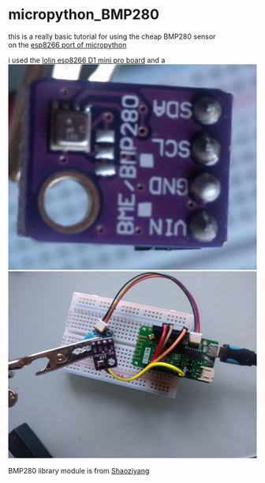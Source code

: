 # micropython_BMP280
this is a really basic tutorial for using the cheap BMP280 sensor  
on the [esp8266 port of micropython](https://micropython.org/download#esp8266) 

 i used the [lolin esp8266  D1 mini pro board](https://wiki.wemos.cc/products:d1:d1_mini_pro) 
   and a ![cheap BMP280 breakout board](BMP280_module.jpg)
  ![](bmp280_to_ESP8266.jpg)


BMP280 library module is from [Shaoziyang](https://github.com/micropython-Chinese-Community/mpy-lib/tree/master/sensor/bmp280)
